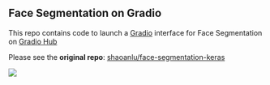 ## Face Segmentation on Gradio
This repo contains code to launch a [Gradio](https://github.com/gradio-app/gradio) interface for Face Segmentation on [Gradio Hub](https://hub.gradio.app)

Please see the **original repo**: [shaoanlu/face-segmentation-keras](https://github.com/shaoanlu/face-segmentation-keras)

![](https://github.com/gradio-app/hub-face-segment/blob/master/thumbnail.png?raw=true)
